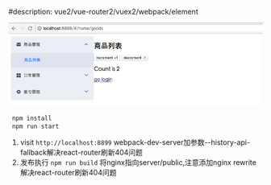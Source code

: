 #description:
vue2/vue-router2/vuex2/webpack/element

![Alt text](https://github.com/1451417401/SimpleVue2SPA/blob/master/snap.png)


	 npm install
	 npm run start
1. visit `http://localhost:8899` webpack-dev-server加参数--history-api-fallback解决react-router刷新404问题
2. 发布执行 `npm run build` 将nginx指向server/public,注意添加nginx rewrite解决react-router刷新404问题